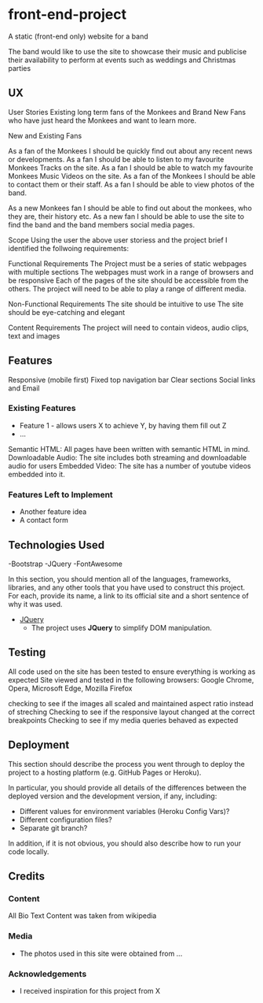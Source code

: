 # front-end-project


A static (front-end only) website for a band

The band would like to use the site to showcase their music and publicise their availability to perform at events such as weddings and Christmas parties
 
## UX
 
User Stories
Existing long term fans of the Monkees and Brand New Fans who have just heard the Monkees and want to learn more.

New and Existing Fans

As a fan of the Monkees I should be quickly find out about any recent news or developments.
As a fan I should be able to listen to my favourite Monkees Tracks on the site.
As a fan I should be able to watch my favourite Monkees Music Videos on the site.
As a fan of the Monkees I should be able to contact them or their staff.
As a fan I should be able to view photos of the band.


As a new Monkees fan I should be able to find out about the monkees, who they are, their history etc.
As a new fan I should be able to use the site to find the band and the band members social media pages.

Scope
Using the user the above user storiess and the project brief I identified the follwoing requirements:

Functional Requirements
The Project must be a series of static webpages with multiple sections
The webpages must work in a range of browsers and be responsive
Each of the pages of the site should be accessible from the others.
The project will need to be able to play a range of different media.

Non-Functional Requirements
The site should be intuitive to use
The site should be eye-catching and elegant

Content Requirements
The project will need to contain videos, audio clips, text and images

## Features

Responsive (mobile first)
Fixed top navigation bar
Clear sections
Social links and Email

### Existing Features
- Feature 1 - allows users X to achieve Y, by having them fill out Z
- ...

Semantic HTML: All pages have been written with semantic HTML in mind.
Downloadable Audio: The site includes both streaming and downloadable audio for users
Embedded Video: The site has a number of youtube videos embedded into it.

### Features Left to Implement
- Another feature idea
- A contact form


## Technologies Used

-Bootstrap
-JQuery
-FontAwesome

In this section, you should mention all of the languages, frameworks, libraries, and any other tools that you have used to construct this project. For each, provide its name, a link to its official site and a short sentence of why it was used.

- [JQuery](https://jquery.com)
    - The project uses **JQuery** to simplify DOM manipulation.


## Testing

All code used on the site has been tested to ensure everything is working as expected
Site viewed and tested in the following browsers: Google Chrome, Opera, Microsoft Edge, Mozilla Firefox

checking to see if the images all scaled and maintained aspect ratio instead of streching
Checking to see if the responsive layout changed at the correct breakpoints
Checking to see if my media queries behaved as expected


## Deployment

This section should describe the process you went through to deploy the project to a hosting platform (e.g. GitHub Pages or Heroku).

In particular, you should provide all details of the differences between the deployed version and the development version, if any, including:
- Different values for environment variables (Heroku Config Vars)?
- Different configuration files?
- Separate git branch?

In addition, if it is not obvious, you should also describe how to run your code locally.


## Credits

### Content

All Bio Text Content was taken from wikipedia

### Media
- The photos used in this site were obtained from ...

### Acknowledgements

- I received inspiration for this project from X

